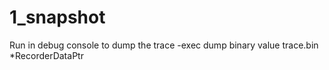 # 1_snapshot
Run in debug console to dump the trace
-exec dump binary value trace.bin *RecorderDataPtr